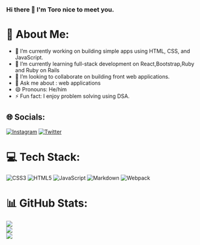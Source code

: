 ### Hi there 👋 I'm Toro nice to meet you.

# 💫 About Me:
- 🔭 I’m currently working on building simple apps using HTML, CSS, and JavaScript.
- 🌱 I’m currently learning full-stack development on React,Bootstrap,Ruby and Ruby on Rails
- 👯 I’m looking to collaborate on building front web applications.
- 💬 Ask me about : web applications
- 😄 Pronouns: He/him
- ⚡ Fun fact: I enjoy problem solving using DSA.

## 🌐 Socials:
[![Instagram](https://img.shields.io/badge/Instagram-%23E4405F.svg?logo=Instagram&logoColor=white)](https://instagram.com/torobucci) [![Twitter](https://img.shields.io/badge/Twitter-%231DA1F2.svg?logo=Twitter&logoColor=white)](https://twitter.com/torobucci) 

# 💻 Tech Stack:
![CSS3](https://img.shields.io/badge/css3-%231572B6.svg?style=plastic&logo=css3&logoColor=white) ![HTML5](https://img.shields.io/badge/html5-%23E34F26.svg?style=plastic&logo=html5&logoColor=white) ![JavaScript](https://img.shields.io/badge/javascript-%23323330.svg?style=plastic&logo=javascript&logoColor=%23F7DF1E) ![Markdown](https://img.shields.io/badge/markdown-%23000000.svg?style=plastic&logo=markdown&logoColor=white) ![Webpack](https://img.shields.io/badge/webpack-%238DD6F9.svg?style=plastic&logo=webpack&logoColor=black)
# 📊 GitHub Stats:
![](https://github-readme-stats.vercel.app/api?username=torobucci&theme=dracula&hide_border=true&include_all_commits=true&count_private=true)<br/>
![](https://github-readme-streak-stats.herokuapp.com/?user=torobucci&theme=dracula&hide_border=true)<br/>
![](https://github-readme-stats.vercel.app/api/top-langs/?username=torobucci&theme=dracula&hide_border=true&include_all_commits=true&count_private=true&layout=compact)
